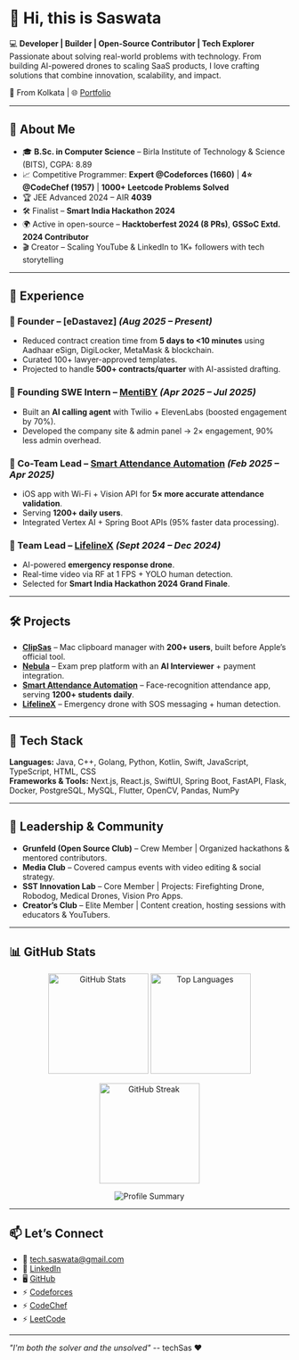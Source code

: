 # 👋 Hi, this is Saswata 

💻 **Developer | Builder | Open-Source Contributor | Tech Explorer**  
Passionate about solving real-world problems with technology. From building AI-powered drones to scaling SaaS products, I love crafting solutions that combine innovation, scalability, and impact.  

📍 From Kolkata | 🌐 [Portfolio](https://docs.google.com/document/d/1xqkHSIuxrC1riBB_X1UvXqMknv3ooEAm7xAzytPymYI/edit?usp=drive_link)  

---

## 🚀 About Me  
- 🎓 **B.Sc. in Computer Science** – Birla Institute of Technology & Science (BITS), CGPA: 8.89  
- 📈 Competitive Programmer: **Expert @Codeforces (1660)** | **4⭐ @CodeChef (1957)** | **1000+ Leetcode Problems Solved**  
- 🏆 JEE Advanced 2024 – AIR **4039**  
- 🛠️ Finalist – **Smart India Hackathon 2024**  
- 🌍 Active in open-source – **Hacktoberfest 2024 (8 PRs)**, **GSSoC Extd. 2024 Contributor**  
- 🎬 Creator – Scaling YouTube & LinkedIn to 1K+ followers with tech storytelling  

---

## 💼 Experience  

### 🔹 Founder – [eDastavez] *(Aug 2025 – Present)*  
- Reduced contract creation time from **5 days to <10 minutes** using Aadhaar eSign, DigiLocker, MetaMask & blockchain.  
- Curated 100+ lawyer-approved templates.  
- Projected to handle **500+ contracts/quarter** with AI-assisted drafting.  

### 🔹 Founding SWE Intern – [MentiBY](https://mentiby.com) *(Apr 2025 – Jul 2025)*  
- Built an **AI calling agent** with Twilio + ElevenLabs (boosted engagement by 70%).  
- Developed the company site & admin panel → 2× engagement, 90% less admin overhead.  

### 🔹 Co-Team Lead – [Smart Attendance Automation](https://github.com/techSaswata/Smart-Attendance-System) *(Feb 2025 – Apr 2025)*  
- iOS app with Wi-Fi + Vision API for **5× more accurate attendance validation**.  
- Serving **1200+ daily users**.  
- Integrated Vertex AI + Spring Boot APIs (95% faster data processing).  

### 🔹 Team Lead – [LifelineX](https://drive.google.com/drive/folders/1EeO1gkfqmVTPYmxTtU9GdEZplqs2g7ay?usp=sharing) *(Sept 2024 – Dec 2024)*  
- AI-powered **emergency response drone**.  
- Real-time video via RF at 1 FPS + YOLO human detection.  
- Selected for **Smart India Hackathon 2024 Grand Finale**.  

---

## 🛠️ Projects  

- **[ClipSas](https://github.com/techSaswata/ClipSas)** – Mac clipboard manager with **200+ users**, built before Apple’s official tool.  
- **[Nebula](https://github.com/techSaswata/Nebula)** – Exam prep platform with an **AI Interviewer** + payment integration.  
- **[Smart Attendance Automation](https://github.com/techSaswata/Smart-Attendance-System)** – Face-recognition attendance app, serving **1200+ students daily**.  
- **[LifelineX](https://drive.google.com/drive/folders/1EeO1gkfqmVTPYmxTtU9GdEZplqs2g7ay?usp=sharing)** – Emergency drone with SOS messaging + human detection.  

---

## 🧰 Tech Stack  

**Languages:** Java, C++, Golang, Python, Kotlin, Swift, JavaScript, TypeScript, HTML, CSS  
**Frameworks & Tools:** Next.js, React.js, SwiftUI, Spring Boot, FastAPI, Flask, Docker, PostgreSQL, MySQL, Flutter, OpenCV, Pandas, NumPy  

---

## 🌟 Leadership & Community  

- **Grunfeld (Open Source Club)** – Crew Member | Organized hackathons & mentored contributors.  
- **Media Club** – Covered campus events with video editing & social strategy.  
- **SST Innovation Lab** – Core Member | Projects: Firefighting Drone, Robodog, Medical Drones, Vision Pro Apps.  
- **Creator’s Club** – Elite Member | Content creation, hosting sessions with educators & YouTubers.  

---

## 📊 GitHub Stats  

<p align="center">
  <img src="https://github-readme-stats.vercel.app/api?username=techSaswata&show_icons=true&theme=radical" alt="GitHub Stats" height="180em"/>
  <img src="https://github-readme-stats.vercel.app/api/top-langs/?username=techSaswata&layout=compact&theme=radical" alt="Top Languages" height="180em"/>
</p>

<p align="center">
  <img src="https://streak-stats.demolab.com?user=techSaswata&theme=radical" alt="GitHub Streak" height="180em"/>
</p>

<p align="center">
  <img src="https://github-profile-summary-cards.vercel.app/api/cards/profile-details?username=techSaswata&theme=radical" alt="Profile Summary"/>
</p>

---

## 📫 Let’s Connect  

- 📧 [tech.saswata@gmail.com](mailto:tech.saswata@gmail.com)  
- 💼 [LinkedIn](https://linkedin.com/in/techsas)  
- 🖥️ [GitHub](https://github.com/techSaswata)  
- ⚡ [Codeforces](https://codeforces.com/profile/DarkSyntax)  
- ⚡ [CodeChef](https://www.codechef.com/users/techsaswata)  
- ⚡ [LeetCode](https://leetcode.com/u/coodycook/)  

---

*"I'm both the solver and the unsolved"*
-- techSas ❤️ 